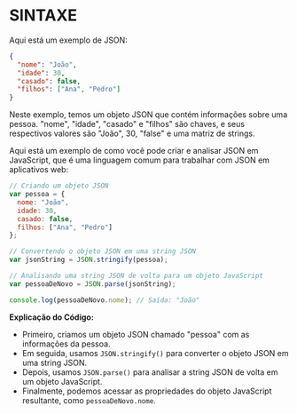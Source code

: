 # SINTAXE
Aqui está um exemplo de JSON:

```json
{
  "nome": "João",
  "idade": 30,
  "casado": false,
  "filhos": ["Ana", "Pedro"]
}
```

Neste exemplo, temos um objeto JSON que contém informações sobre uma pessoa. "nome", "idade", "casado" e "filhos" são chaves, e seus respectivos valores são "João", 30, "false" e uma matriz de strings.

Aqui está um exemplo de como você pode criar e analisar JSON em JavaScript, que é uma linguagem comum para trabalhar com JSON em aplicativos web:

```javascript
// Criando um objeto JSON
var pessoa = {
  nome: "João",
  idade: 30,
  casado: false,
  filhos: ["Ana", "Pedro"]
};

// Convertendo o objeto JSON em uma string JSON
var jsonString = JSON.stringify(pessoa);

// Analisando uma string JSON de volta para um objeto JavaScript
var pessoaDeNovo = JSON.parse(jsonString);

console.log(pessoaDeNovo.nome); // Saída: "João"
```

**Explicação do Código:**
- Primeiro, criamos um objeto JSON chamado "pessoa" com as informações da pessoa.
- Em seguida, usamos `JSON.stringify()` para converter o objeto JSON em uma string JSON.
- Depois, usamos `JSON.parse()` para analisar a string JSON de volta em um objeto JavaScript.
- Finalmente, podemos acessar as propriedades do objeto JavaScript resultante, como `pessoaDeNovo.nome`.